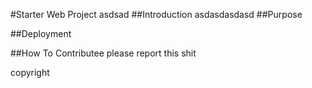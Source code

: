 #Starter Web Project
asdsad
##Introduction
asdasdasdasd
##Purpose

##Deployment

##How To Contributee
please report this shit

copyright
